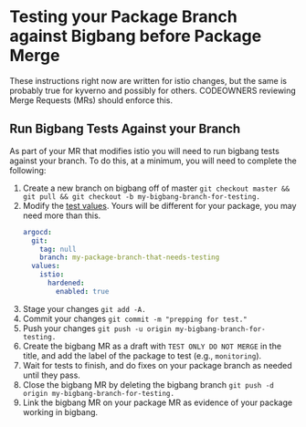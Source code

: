 # Testing your Package Branch against Bigbang before Package Merge

These instructions right now are written for istio changes, but the same is probably true for kyverno and possibly for others. CODEOWNERS reviewing Merge Requests (MRs) should enforce this.

## Run Bigbang Tests Against your Branch

As part of your MR that modifies istio you will need to run bigbang tests against your branch. To do this, at a minimum, you will need to complete the following:

1. Create a new branch on bigbang off of master `git checkout master && git pull && git checkout -b my-bigbang-branch-for-testing.`
1. Modify the [test values](https://repo1.dso.mil/big-bang/bigbang/-/blob/master/tests/test-values.yaml?ref_type=heads). Yours will be different for your package, you may need more than this.
    ```yaml
    argocd:
      git:
        tag: null
        branch: my-package-branch-that-needs-testing
      values:
        istio:
          hardened:
            enabled: true
    ```
1. Stage your changes `git add -A.`
1. Commit your changes `git commit -m "prepping for test."`
1. Push your changes `git push -u origin my-bigbang-branch-for-testing.`
1. Create the bigbang MR as a draft with `TEST ONLY DO NOT MERGE` in the title, and add the label of the package to test (e.g., `monitoring`).
1. Wait for tests to finish, and do fixes on your package branch as needed until they pass.
1. Close the bigbang MR by deleting the bigbang branch `git push -d origin my-bigbang-branch-for-testing.`
1. Link the bigbang MR on your package MR as evidence of your package working in bigbang.
